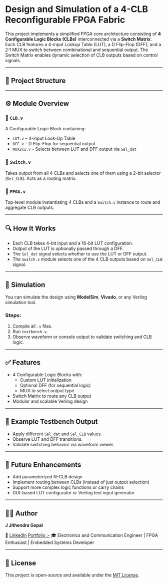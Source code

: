 # Design and Simulation of a 4-CLB Reconfigurable FPGA Fabric

This project implements a simplified FPGA core architecture consisting of **4 Configurable Logic Blocks (CLBs)** interconnected via a **Switch Matrix**. Each CLB features a 4-input Lookup Table (LUT), a D Flip-Flop (DFF), and a 2:1 MUX to switch between combinational and sequential output. The Switch Matrix enables dynamic selection of CLB outputs based on control signals.

---

## 🧠 Project Structure


---

## ⚙️ Module Overview

### 🔸 `CLB.v`
A Configurable Logic Block containing:
- `LUT.v` – 4-input Look-Up Table
- `DFF.v` – D Flip-Flop for sequential output
- `MUX2x1.v` – Selects between LUT and DFF output via `Sel_dat`

### 🔸 `Switch.v`
Takes output from all 4 CLBs and selects one of them using a 2-bit selector (`Sel_CLB`). Acts as a routing matrix.

### 🔸 `FPGA.v`
Top-level module instantiating 4 CLBs and a `Switch.v` instance to route and aggregate CLB outputs.

---

## 🔍 How It Works

- Each CLB takes 4-bit input and a 16-bit LUT configuration.
- Output of the LUT is optionally passed through a DFF.
- The `Sel_dat` signal selects whether to use the LUT or DFF output.
- The `Switch.v` module selects one of the 4 CLB outputs based on `Sel_CLB` signal.

---

## 📐 Simulation

You can simulate the design using **ModelSim**, **Vivado**, or any Verilog simulation tool.

### Steps:
1. Compile all `.v` files.
2. Run `testbench.v`.
3. Observe waveform or console output to validate switching and CLB logic.

---

## ✅ Features

- 4 Configurable Logic Blocks with:
  - Custom LUT initialization
  - Optional DFF (for sequential logic)
  - MUX to select output type
- Switch Matrix to route any CLB output
- Modular and scalable Verilog design

---

## 📁 Example Testbench Output

- Apply different `Sel_dat` and `Sel_CLB` values.
- Observe LUT and DFF transitions.
- Validate switching behavior via waveform viewer.

---

## 🚀 Future Enhancements

- Add parameterized N-CLB design
- Implement routing between CLBs (instead of just output selection)
- Support more complex logic functions or carry chains
- GUI-based LUT configurator or Verilog test input generator

---

## 🧑‍💻 Author

**J Jithendra Gopal**

📧 [LinkedIn](https://www.linkedin.com/in/j-jithendra-gopal-00527918b/)
[Portfolio :-](https://jithendragopal.github.io/portfolio)
🎓 Electronics and Communication Engineer | FPGA Enthusiast | Embedded Systems Developer

---

## 📜 License

This project is open-source and available under the [MIT License](LICENSE).
